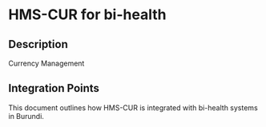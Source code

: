 # HMS-CUR for bi-health

## Description

Currency Management

## Integration Points

This document outlines how HMS-CUR is integrated with bi-health systems in Burundi.
